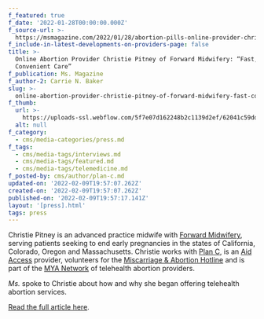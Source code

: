 ```yaml
---
f_featured: true
f_date: '2022-01-28T00:00:00.000Z'
f_source-url: >-
  https://msmagazine.com/2022/01/28/abortion-pills-online-provider-christie-pitney-forward-midwifery/
f_include-in-latest-developments-on-providers-page: false
title: >-
  Online Abortion Provider Christie Pitney of Forward Midwifery: “Fast,
  Convenient Care”
f_publication: Ms. Magazine
f_author-2: Carrie N. Baker
slug: >-
  online-abortion-provider-christie-pitney-of-forward-midwifery-fast-convenient-care
f_thumb:
  url: >-
    https://uploads-ssl.webflow.com/5f7e07d162248b2c1139d2ef/62041c59dd4c3f14e8aeaddd_forward-midwifery-1024x1016.png
  alt: null
f_category:
  - cms/media-categories/press.md
f_tags:
  - cms/media-tags/interviews.md
  - cms/media-tags/featured.md
  - cms/media-tags/telemedicine.md
f_posted-by: cms/author/plan-c.md
updated-on: '2022-02-09T19:57:07.262Z'
created-on: '2022-02-09T19:57:07.262Z'
published-on: '2022-02-09T19:57:17.141Z'
layout: '[press].html'
tags: press
---
```


Christie Pitney is an advanced practice midwife with [Forward Midwifery](https://provider.kareo.com/forward-midwifery), serving patients seeking to end early pregnancies in the states of California, Colorado, Oregon and Massachusetts. Christie works with [Plan C](https://www.plancpills.org/), is an [Aid Access](https://aidaccess.org/) provider, volunteers for the [Miscarriage & Abortion Hotline](https://www.mahotline.org/) and is part of the [MYA Network](https://myanetwork.org/) of telehealth abortion providers.

_Ms._ spoke to Christie about how and why she began offering telehealth abortion services.

[Read the full article here](https://msmagazine.com/2022/01/28/abortion-pills-online-provider-christie-pitney-forward-midwifery/).

‍
